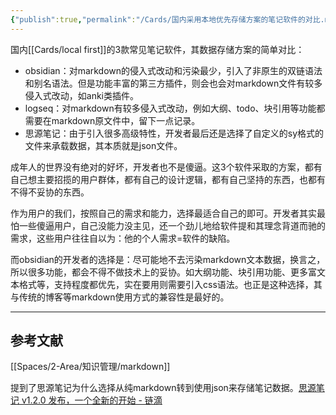 ```yaml
---
{"publish":true,"permalink":"/Cards/国内采用本地优先存储方案的笔记软件的对比.md","title":"国内采用本地优先存储方案的笔记软件的对比","created":"2022-08-01","modified":"2023-03-14","published":"2025-07-10T22:29:55.893+08:00","cssclasses":""}
---
```



国内[[Cards/local first]]的3款常见笔记软件，其数据存储方案的简单对比：

- obsidian：对markdown的侵入式改动和污染最少，引入了非原生的双链语法和别名语法。但是功能丰富的第三方插件，则会也会对markdown文件有较多侵入式改动，如anki类插件。
- logseq：对markdown有较多侵入式改动，例如大纲、todo、块引用等功能都需要在markdown原文件中，留下一点记录。
- 思源笔记：由于引入很多高级特性，开发者最后还是选择了自定义的sy格式的文件来承载数据，其本质就是json文件。

成年人的世界没有绝对的好坏，开发者也不是傻逼。这3个软件采取的方案，都有自己想主要招揽的用户群体，都有自己的设计逻辑，都有自己坚持的东西，也都有不得不妥协的东西。

作为用户的我们，按照自己的需求和能力，选择最适合自己的即可。开发者其实最怕一些傻逼用户，自己没能力没主见，还一个劲儿地给软件提和其理念背道而驰的需求，这些用户往往自以为：他的个人需求=软件的缺陷。

而obsidian的开发者的选择是：尽可能地不去污染markdown文本数据，换言之，所以很多功能，都会不得不做技术上的妥协。如大纲功能、块引用功能、更多富文本格式等，支持程度都优先，实在要用则需要引入css语法。也正是这种选择，其与传统的博客等markdown使用方式的兼容性是最好的。

---

## 参考文献

[[Spaces/2-Area/知识管理/markdown]]

提到了思源笔记为什么选择从纯markdown转到使用json来存储笔记数据。[思源笔记 v1.2.0 发布，一个全新的开始 - 链滴](https://ld246.com/article/1626313293676)